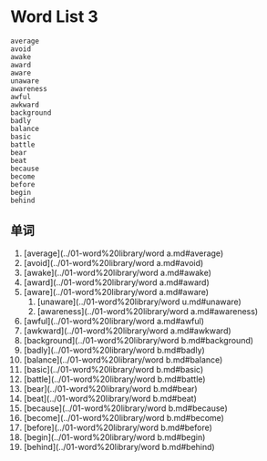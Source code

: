 # Word List 3

	average
	avoid
	awake
	award
	aware
	unaware
	awareness
	awful
	awkward
	background
	badly
	balance
	basic
	battle
	bear
	beat
	because
	become
	before
	begin
	behind


## 单词

1. [average](../01-word%20library/word a.md#average)
1. [avoid](../01-word%20library/word a.md#avoid)
1. [awake](../01-word%20library/word a.md#awake)
1. [award](../01-word%20library/word a.md#award)
1. [aware](../01-word%20library/word a.md#aware)
	1. [unaware](../01-word%20library/word u.md#unaware)
	1. [awareness](../01-word%20library/word a.md#awareness)
1. [awful](../01-word%20library/word a.md#awful)
1. [awkward](../01-word%20library/word a.md#awkward)
1. [background](../01-word%20library/word b.md#background)
1. [badly](../01-word%20library/word b.md#badly)
11. [balance](../01-word%20library/word b.md#balance)
11. [basic](../01-word%20library/word b.md#basic)
11. [battle](../01-word%20library/word b.md#battle)
11. [bear](../01-word%20library/word b.md#bear)
11. [beat](../01-word%20library/word b.md#beat)
11. [because](../01-word%20library/word b.md#because)
11. [become](../01-word%20library/word b.md#become)
11. [before](../01-word%20library/word b.md#before)
11. [begin](../01-word%20library/word b.md#begin)
11. [behind](../01-word%20library/word b.md#behind)